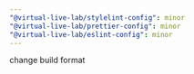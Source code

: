 ```yaml
---
"@virtual-live-lab/stylelint-config": minor
"@virtual-live-lab/prettier-config": minor
"@virtual-live-lab/eslint-config": minor
---
```


change build format
